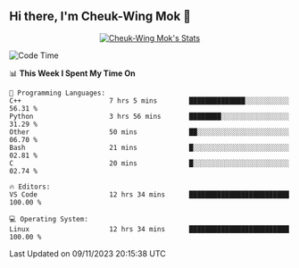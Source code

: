## Hi there, I'm Cheuk-Wing Mok 👋

<!--
**mozro0327/mozro0327** is a ✨ _special_ ✨ repository because its `README.md` (this file) appears on your GitHub profile.

Here are some ideas to get you started:

- 🔭 I’m currently working on ...
- 🌱 I’m currently learning ...
- 👯 I’m looking to collaborate on ...
- 🤔 I’m looking for help with ...
- 💬 Ask me about ...
- 📫 How to reach me: ...
- 😄 Pronouns: ...
- ⚡ Fun fact: ...
-->

<p align="center">
  <a href="https://github.com/mozro0327" class="rich-diff-level-one">
    <img src="https://github-readme-stats.vercel.app/api?username=mozro0327&title_color=333&text_color=777" alt="Cheuk-Wing Mok's Stats" >
    <!-- &hide=issues
    <img src="https://github-readme-stats.vercel.app/api?username=mozro0327&hide=issues&title_color=333&text_color=777" alt="Cheuk-Wing Mok's Stats" >
    -->
  </a>
</p>

<!--START_SECTION:waka-->
![Code Time](http://img.shields.io/badge/Code%20Time-2%2C108%20hrs%2059%20mins-blue)

📊 **This Week I Spent My Time On** 

```text
💬 Programming Languages: 
C++                      7 hrs 5 mins        ██████████████░░░░░░░░░░░   56.31 % 
Python                   3 hrs 56 mins       ████████░░░░░░░░░░░░░░░░░   31.29 % 
Other                    50 mins             ██░░░░░░░░░░░░░░░░░░░░░░░   06.70 % 
Bash                     21 mins             █░░░░░░░░░░░░░░░░░░░░░░░░   02.81 % 
C                        20 mins             █░░░░░░░░░░░░░░░░░░░░░░░░   02.74 % 

🔥 Editors: 
VS Code                  12 hrs 34 mins      █████████████████████████   100.00 % 

💻 Operating System: 
Linux                    12 hrs 34 mins      █████████████████████████   100.00 % 
```


 Last Updated on 09/11/2023 20:15:38 UTC
<!--END_SECTION:waka-->
